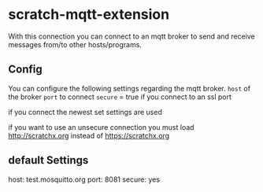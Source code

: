# scratch-mqtt-extension
With this connection you can connect to an mqtt broker to send and receive messages from/to other hosts/programs.

## Config
You can configure the following settings regarding the mqtt broker.
`host` of the broker
`port` to connect
`secure` = true if you connect to an ssl port

if you connect the newest set settings are used

if you want to use an unsecure connection you must load http://scratchx.org instead of https://scratchx.org

## default Settings
host: test.mosquitto.org
port: 8081
secure: yes
